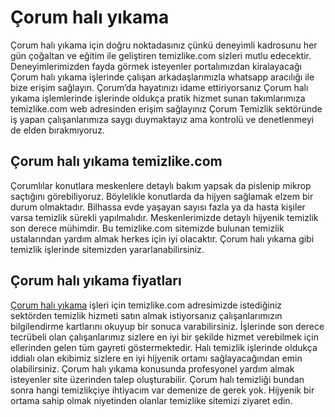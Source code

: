 # Çorum halı yıkama 
Çorum halı yıkama için doğru noktadasınız çünkü deneyimli kadrosunu her gün çoğaltan ve eğitim ile geliştiren temizlike.com sizleri mutlu edecektir. Deneyimlerimizden fayda görmek isteyenler portalımızdan kiralayacağı Çorum halı yıkama işlerinde çalışan arkadaşlarımızla whatsapp aracılığı ile bize erişim sağlayın. Çorum’da hayatınızı idame ettiriyorsanız Çorum halı yıkama işlemlerinde işlerinde oldukça pratik hizmet sunan takımlarımıza temizlike.com web adresinden erişim sağlayınız Çorum Temizlik sektöründe iş yapan çalışanlarımıza saygı duymaktayız ama kontrolü ve denetlenmeyi de elden bırakmıyoruz.

## Çorum halı yıkama temizlike.com

Çorumlılar konutlara meskenlere detaylı bakım yapsak da pislenip mikrop saçtığını görebiliyoruz. Böylelikle konutlarda da hijyen sağlamak elzem bir durum olmaktadır. Bilhassa evde yaşayan sayısı fazla ya da hasta kişiler varsa temizlik sürekli yapılmalıdır. Meskenlerimizde detaylı hijyenik temizlik son derece mühimdir. Bu temizlike.com sitemizde bulunan temizlik ustalarından yardım almak herkes için iyi olacaktır. Çorum halı yıkama gibi temizlik işlerinde sitemizden yararlanabilirsiniz.

## Çorum halı yıkama fiyatları

[Çorum halı yıkama](https://www.temizlike.com/corum/) işleri için temizlike.com adresimizde istediğiniz sektörden temizlik hizmeti satın almak istiyorsanız çalışanlarımızın bilgilendirme kartlarını okuyup bir sonuca varabilirsiniz. İşlerinde son derece tecrübeli olan çalışanlarımız sizlere en iyi bir şekilde hizmet verebilmek için ellerinden gelen tüm gayreti göstermektedir. Halı temizlik işlerinde oldukça iddialı olan ekibimiz sizlere en iyi hijyenik ortamı sağlayacağından emin olabilirsiniz.
Çorum halı yıkama konusunda profesyonel yardım almak isteyenler site üzerinden talep oluşturabilir. Çorum halı temizliği bundan sonra hangi temizlikçiye ihtiyacım var demenize de gerek yok. Hijyenik bir ortama sahip olmak niyetinden olanlar temizlike sitemizi ziyaret edin.
